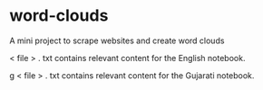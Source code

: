 # word-clouds
A mini project to scrape websites and create word clouds

< file > . txt contains relevant content for the English notebook.

g < file > . txt contains relevant content for the Gujarati notebook.
